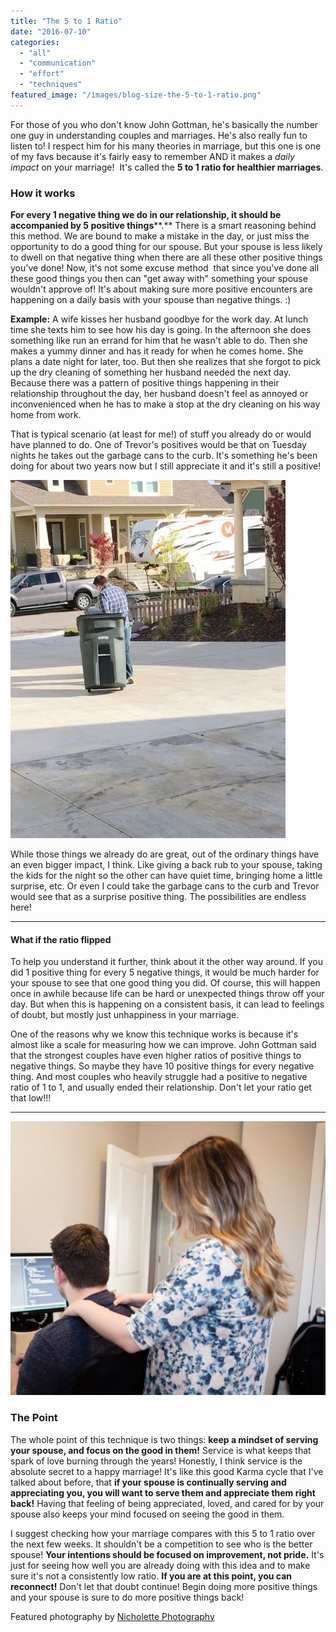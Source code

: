 ```yaml
---
title: "The 5 to 1 Ratio"
date: "2016-07-10"
categories: 
  - "all"
  - "communication"
  - "effort"
  - "techniques"
featured_image: "/images/blog-size-the-5-to-1-ratio.png"
---
```


For those of you who don't know John Gottman, he's basically the number one guy in understanding couples and marriages. He's also really fun to listen to! I respect him for his many theories in marriage, but this one is one of my favs because it's fairly easy to remember AND it makes a _daily impact_ on your marriage!  It's called the **5 to 1 ratio for healthier marriages**.

### How it works

**For every 1 negative thing we do in our relationship, it should be accompanied by 5 positive things****.** There is a smart reasoning behind this method. We are bound to make a mistake in the day, or just miss the opportunity to do a good thing for our spouse. But your spouse is less likely to dwell on that negative thing when there are all these other positive things you've done! Now, it's not some excuse method  that since you've done all these good things you then can "get away with" something your spouse wouldn't approve of! It's about making sure more positive encounters are happening on a daily basis with your spouse than negative things. :)

**Example:** A wife kisses her husband goodbye for the work day. At lunch time she texts him to see how his day is going. In the afternoon she does something like run an errand for him that he wasn't able to do. Then she makes a yummy dinner and has it ready for when he comes home. She plans a date night for later, too. But then she realizes that she forgot to pick up the dry cleaning of something her husband needed the next day. Because there was a pattern of positive things happening in their relationship throughout the day, her husband doesn't feel as annoyed or inconvenienced when he has to make a stop at the dry cleaning on his way home from work.

That is typical scenario (at least for me!) of stuff you already do or would have planned to do. One of Trevor's positives would be that on Tuesday nights he takes out the garbage cans to the curb. It's something he's been doing for about two years now but I still appreciate it and it's still a positive!

![five to one ratio, 5 to 1 ratio, gottman, john gottman techniques, techniques from john gottman, john gottman advice, marriage advice, marriage advice from john gottman, emotional bank account, newlywed advice, marriage advice, daily marriage advice, daily things you can do for your marriage, ](/images/IMG_0576.jpg)

While those things we already do are great, out of the ordinary things have an even bigger impact, I think. Like giving a back rub to your spouse, taking the kids for the night so the other can have quiet time, bringing home a little surprise, etc. Or even I could take the garbage cans to the curb and Trevor would see that as a surprise positive thing. The possibilities are endless here!

* * *

#### What if the ratio flipped

To help you understand it further, think about it the other way around. If you did 1 positive thing for every 5 negative things, it would be much harder for your spouse to see that one good thing you did. Of course, this will happen once in awhile because life can be hard or unexpected things throw off your day. But when this is happening on a consistent basis, it can lead to feelings of doubt, but mostly just unhappiness in your marriage.

One of the reasons why we know this technique works is because it's almost like a scale for measuring how we can improve. John Gottman said that the strongest couples have even higher ratios of positive things to negative things. So maybe they have 10 positive things for every negative thing. And most couples who heavily struggle had a positive to negative ratio of 1 to 1, and usually ended their relationship. Don't let your ratio get that low!!!

* * *

![five to one ratio, 5 to 1 ratio, gottman, john gottman techniques, techniques from john gottman, john gottman advice, marriage advice, marriage advice from john gottman, emotional bank account, newlywed advice, marriage advice, daily marriage advice, daily things you can do for your marriage, ](/images/Freshly-Married-40-1.jpg)

### The Point

The whole point of this technique is two things: **keep a mindset of serving your spouse, and focus on the good in them!** Service is what keeps that spark of love burning through the years! Honestly, I think service is the absolute secret to a happy marriage! It's like this good Karma cycle that I've talked about before, that **if your spouse is continually serving and appreciating you, you will want to serve them and appreciate them right back!** Having that feeling of being appreciated, loved, and cared for by your spouse also keeps your mind focused on seeing the good in them.

I suggest checking how your marriage compares with this 5 to 1 ratio over the next few weeks. It shouldn't be a competition to see who is the better spouse! **Your intentions should be focused on improvement, not pride.** It's just for seeing how well you are already doing with this idea and to make sure it's not a consistently low ratio. **If you are at this point, you can reconnect!** Don't let that doubt continue! Begin doing more positive things and your spouse is sure to do more positive things back!

Featured photography by [Nicholette Photography](http://nicholettephotography.com/)
